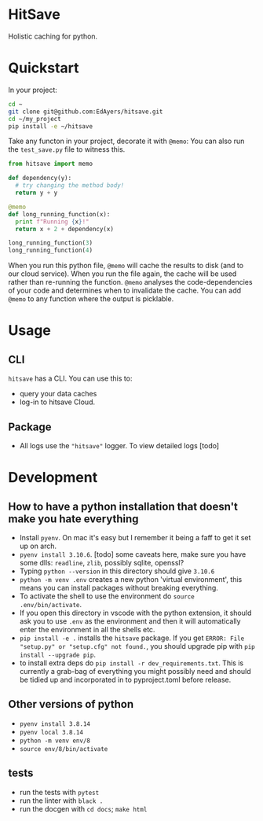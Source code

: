 # HitSave

Holistic caching for python.

# Quickstart

In your project:

```sh
cd ~
git clone git@github.com:EdAyers/hitsave.git
cd ~/my_project
pip install -e ~/hitsave
```

Take any functon in your project, decorate it with `@memo`: You can also run the
`test_save.py` file to witness this.

```py
from hitsave import memo

def dependency(y):
  # try changing the method body!
  return y + y

@memo
def long_running_function(x):
  print f"Running {x}!"
  return x + 2 + dependency(x)

long_running_function(3)
long_running_function(4)
```

When you run this python file, `@memo` will cache the results to disk (and to
our cloud service). When you run the file again, the cache will be used rather
than re-running the function. `@memo` analyses the code-dependencies of your
code and determines when to invalidate the cache. You can add `@memo` to any
function where the output is picklable.

# Usage

## CLI

`hitsave` has a CLI. You can use this to:

- query your data caches
- log-in to hitsave Cloud.

## Package

- All logs use the `"hitsave"` logger. To view detailed logs [todo]

# Development

## How to have a python installation that doesn't make you hate everything

- Install `pyenv`. On mac it's easy but I remember it being a faff to get it set
  up on arch.
- `pyenv install 3.10.6`. [todo] some caveats here, make sure you have some
  dlls: `readline`, `zlib`, possibly sqlite, openssl?
- Typing `python --version` in this directory should give `3.10.6`
- `python -m venv .env` creates a new python 'virtual environment', this means
  you can install packages without breaking everything.
- To activate the shell to use the environment do `source .env/bin/activate`.
- If you open this directory in vscode with the python extension, it should ask
  you to use `.env` as the environment and then it will automatically enter the
  environment in all the shells etc.
- `pip install -e .` installs the `hitsave` package. If you get
  `ERROR: File "setup.py" or "setup.cfg" not found.`, you should upgrade pip
  with `pip install --upgrade pip`.
- to install extra deps do `pip install -r dev_requirements.txt`. This is
  currently a grab-bag of everything you might possibly need and should be
  tidied up and incorporated in to pyproject.toml before release.

## Other versions of python

- `pyenv install 3.8.14`
- `pyenv local 3.8.14`
- `python -m venv env/8`
- `source env/8/bin/activate`

## tests

- run the tests with `pytest`
- run the linter with `black .`
- run the docgen with `cd docs`; `make html`
